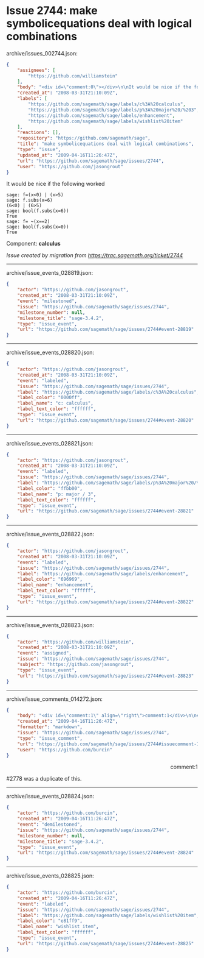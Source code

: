 # Issue 2744: make symbolicequations deal with logical combinations

archive/issues_002744.json:
```json
{
    "assignees": [
        "https://github.com/williamstein"
    ],
    "body": "<div id=\"comment:0\"></div>\n\nIt would be nice if the following worked\n\n```\nsage: f=(x<0) | (x>5)\nsage: f.subs(x=6)\n(6<0) | (6>5)\nsage: bool(f.subs(x=6))\nTrue\nsage: f= ~(x==2)\nsage: bool(f.subs(x=0))\nTrue\n```\n\nComponent: **calculus**\n\n_Issue created by migration from https://trac.sagemath.org/ticket/2744_\n\n",
    "created_at": "2008-03-31T21:10:09Z",
    "labels": [
        "https://github.com/sagemath/sage/labels/c%3A%20calculus",
        "https://github.com/sagemath/sage/labels/p%3A%20major%20/%203",
        "https://github.com/sagemath/sage/labels/enhancement",
        "https://github.com/sagemath/sage/labels/wishlist%20item"
    ],
    "reactions": [],
    "repository": "https://github.com/sagemath/sage",
    "title": "make symbolicequations deal with logical combinations",
    "type": "issue",
    "updated_at": "2009-04-16T11:26:47Z",
    "url": "https://github.com/sagemath/sage/issues/2744",
    "user": "https://github.com/jasongrout"
}
```
<div id="comment:0"></div>

It would be nice if the following worked

```
sage: f=(x<0) | (x>5)
sage: f.subs(x=6)
(6<0) | (6>5)
sage: bool(f.subs(x=6))
True
sage: f= ~(x==2)
sage: bool(f.subs(x=0))
True
```

Component: **calculus**

_Issue created by migration from https://trac.sagemath.org/ticket/2744_





---

archive/issue_events_028819.json:
```json
{
    "actor": "https://github.com/jasongrout",
    "created_at": "2008-03-31T21:10:09Z",
    "event": "milestoned",
    "issue": "https://github.com/sagemath/sage/issues/2744",
    "milestone_number": null,
    "milestone_title": "sage-3.4.2",
    "type": "issue_event",
    "url": "https://github.com/sagemath/sage/issues/2744#event-28819"
}
```



---

archive/issue_events_028820.json:
```json
{
    "actor": "https://github.com/jasongrout",
    "created_at": "2008-03-31T21:10:09Z",
    "event": "labeled",
    "issue": "https://github.com/sagemath/sage/issues/2744",
    "label": "https://github.com/sagemath/sage/labels/c%3A%20calculus",
    "label_color": "0000ff",
    "label_name": "c: calculus",
    "label_text_color": "ffffff",
    "type": "issue_event",
    "url": "https://github.com/sagemath/sage/issues/2744#event-28820"
}
```



---

archive/issue_events_028821.json:
```json
{
    "actor": "https://github.com/jasongrout",
    "created_at": "2008-03-31T21:10:09Z",
    "event": "labeled",
    "issue": "https://github.com/sagemath/sage/issues/2744",
    "label": "https://github.com/sagemath/sage/labels/p%3A%20major%20/%203",
    "label_color": "ffbb00",
    "label_name": "p: major / 3",
    "label_text_color": "ffffff",
    "type": "issue_event",
    "url": "https://github.com/sagemath/sage/issues/2744#event-28821"
}
```



---

archive/issue_events_028822.json:
```json
{
    "actor": "https://github.com/jasongrout",
    "created_at": "2008-03-31T21:10:09Z",
    "event": "labeled",
    "issue": "https://github.com/sagemath/sage/issues/2744",
    "label": "https://github.com/sagemath/sage/labels/enhancement",
    "label_color": "696969",
    "label_name": "enhancement",
    "label_text_color": "ffffff",
    "type": "issue_event",
    "url": "https://github.com/sagemath/sage/issues/2744#event-28822"
}
```



---

archive/issue_events_028823.json:
```json
{
    "actor": "https://github.com/williamstein",
    "created_at": "2008-03-31T21:10:09Z",
    "event": "assigned",
    "issue": "https://github.com/sagemath/sage/issues/2744",
    "subject": "https://github.com/jasongrout",
    "type": "issue_event",
    "url": "https://github.com/sagemath/sage/issues/2744#event-28823"
}
```



---

archive/issue_comments_014272.json:
```json
{
    "body": "<div id=\"comment:1\" align=\"right\">comment:1</div>\n\n#2778 was a duplicate of this.",
    "created_at": "2009-04-16T11:26:47Z",
    "formatter": "markdown",
    "issue": "https://github.com/sagemath/sage/issues/2744",
    "type": "issue_comment",
    "url": "https://github.com/sagemath/sage/issues/2744#issuecomment-14272",
    "user": "https://github.com/burcin"
}
```

<div id="comment:1" align="right">comment:1</div>

#2778 was a duplicate of this.



---

archive/issue_events_028824.json:
```json
{
    "actor": "https://github.com/burcin",
    "created_at": "2009-04-16T11:26:47Z",
    "event": "demilestoned",
    "issue": "https://github.com/sagemath/sage/issues/2744",
    "milestone_number": null,
    "milestone_title": "sage-3.4.2",
    "type": "issue_event",
    "url": "https://github.com/sagemath/sage/issues/2744#event-28824"
}
```



---

archive/issue_events_028825.json:
```json
{
    "actor": "https://github.com/burcin",
    "created_at": "2009-04-16T11:26:47Z",
    "event": "labeled",
    "issue": "https://github.com/sagemath/sage/issues/2744",
    "label": "https://github.com/sagemath/sage/labels/wishlist%20item",
    "label_color": "e81ff9",
    "label_name": "wishlist item",
    "label_text_color": "ffffff",
    "type": "issue_event",
    "url": "https://github.com/sagemath/sage/issues/2744#event-28825"
}
```
